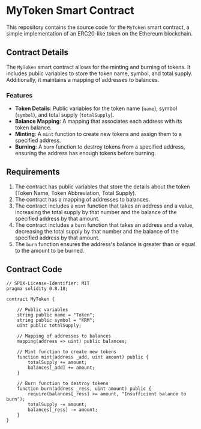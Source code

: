 # MyToken Smart Contract

This repository contains the source code for the `MyToken` smart contract, a simple implementation of an ERC20-like token on the Ethereum blockchain.

## Contract Details

The `MyToken` smart contract allows for the minting and burning of tokens. It includes public variables to store the token name, symbol, and total supply. Additionally, it maintains a mapping of addresses to balances.

### Features

- **Token Details**: Public variables for the token name (`name`), symbol (`symbol`), and total supply (`totalSupply`).
- **Balance Mapping**: A mapping that associates each address with its token balance.
- **Minting**: A `mint` function to create new tokens and assign them to a specified address.
- **Burning**: A `burn` function to destroy tokens from a specified address, ensuring the address has enough tokens before burning.

## Requirements

1. The contract has public variables that store the details about the token (Token Name, Token Abbreviation, Total Supply).
2. The contract has a mapping of addresses to balances.
3. The contract includes a `mint` function that takes an address and a value, increasing the total supply by that number and the balance of the specified address by that amount.
4. The contract includes a `burn` function that takes an address and a value, decreasing the total supply by that number and the balance of the specified address by that amount.
5. The `burn` function ensures the address's balance is greater than or equal to the amount to be burned.

## Contract Code

```solidity
// SPDX-License-Identifier: MIT
pragma solidity 0.8.18;

contract MyToken {

    // Public variables
    string public name = "Token";
    string public symbol = "KRM";
    uint public totalSupply;

    // Mapping of addresses to balances
    mapping(address => uint) public balances;

    // Mint function to create new tokens
    function mint(address _add, uint amount) public {
        totalSupply += amount;
        balances[_add] += amount;
    }

    // Burn function to destroy tokens
    function burn(address _ress, uint amount) public {
        require(balances[_ress] >= amount, "Insufficient balance to burn");
        totalSupply -= amount;
        balances[_ress] -= amount;
    }
}
